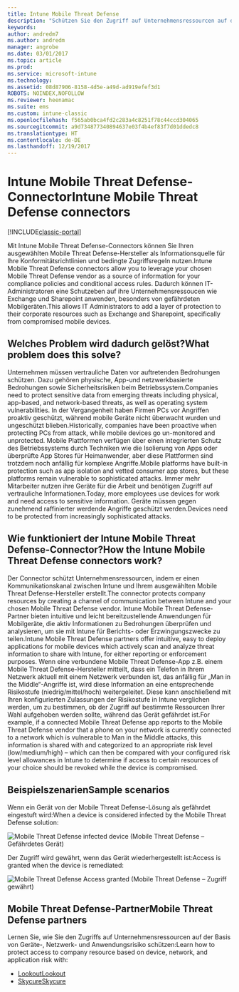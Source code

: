 ```yaml
---
title: Intune Mobile Threat Defense
description: "Schützen Sie den Zugriff auf Unternehmensressourcen auf der Basis von Geräterisiko."
keywords: 
author: andredm7
ms.author: andredm
manager: angrobe
ms.date: 03/01/2017
ms.topic: article
ms.prod: 
ms.service: microsoft-intune
ms.technology: 
ms.assetid: 08d87906-8158-4d5e-a49d-ad919efef3d1
ROBOTS: NOINDEX,NOFOLLOW
ms.reviewer: heenamac
ms.suite: ems
ms.custom: intune-classic
ms.openlocfilehash: f565ab0bca4fd2c283a4c8251f78c44ccd304065
ms.sourcegitcommit: a9d734877340894637e03f4b4ef83f7d01ddedc8
ms.translationtype: HT
ms.contentlocale: de-DE
ms.lasthandoff: 12/19/2017
---
```

# <a name="intune-mobile-threat-defense-connectors"></a><span data-ttu-id="f765c-103">Intune Mobile Threat Defense-Connector</span><span class="sxs-lookup"><span data-stu-id="f765c-103">Intune Mobile Threat Defense connectors</span></span>

[!INCLUDE[classic-portal](../includes/classic-portal.md)]

<span data-ttu-id="f765c-104">Mit Intune Mobile Threat Defense-Connectors können Sie Ihren ausgewählten Mobile Threat Defense-Hersteller als Informationsquelle für Ihre Konformitätsrichtlinien und bedingte Zugriffsregeln nutzen.</span><span class="sxs-lookup"><span data-stu-id="f765c-104">Intune Mobile Threat Defense connectors allow you to leverage your chosen Mobile Threat Defense vendor as a source of information for your compliance policies and conditional access rules.</span></span> <span data-ttu-id="f765c-105">Dadurch können IT-Administratoren eine Schutzeben auf ihre Unternehmensressoucen wie Exchange und Sharepoint anwenden, besonders von gefährdeten Mobilgeräten.</span><span class="sxs-lookup"><span data-stu-id="f765c-105">This allows IT Administrators to add a layer of protection to their corporate resources such as Exchange and Sharepoint, specifically from compromised mobile devices.</span></span>

## <a name="what-problem-does-this-solve"></a><span data-ttu-id="f765c-106">Welches Problem wird dadurch gelöst?</span><span class="sxs-lookup"><span data-stu-id="f765c-106">What problem does this solve?</span></span>

<span data-ttu-id="f765c-107">Unternehmen müssen vertrauliche Daten vor auftretenden Bedrohungen schützen. Dazu gehören physische, App-und netzwerkbasierte Bedrohungen sowie Sicherheitsrisiken beim Betriebssystem.</span><span class="sxs-lookup"><span data-stu-id="f765c-107">Companies need to protect sensitive data from emerging threats including physical, app-based, and network-based threats, as well as operating system vulnerabilities.</span></span>
<span data-ttu-id="f765c-108">In der Vergangenheit haben Firmen PCs vor Angriffen proaktiv geschützt, während mobile Geräte nicht überwacht wurden und ungeschützt blieben.</span><span class="sxs-lookup"><span data-stu-id="f765c-108">Historically, companies have been proactive when protecting PCs from attack, while mobile devices go un-monitored and unprotected.</span></span> <span data-ttu-id="f765c-109">Mobile Plattformen verfügen über einen integrierten Schutz des Betriebssystems durch Techniken wie die Isolierung von Apps oder überprüfte App Stores für Heimanwender, aber diese Plattformen sind trotzdem noch anfällig für komplexe Angriffe.</span><span class="sxs-lookup"><span data-stu-id="f765c-109">Mobile platforms have built-in protection such as app isolation and vetted consumer app stores, but these platforms remain vulnerable to sophisticated attacks.</span></span> <span data-ttu-id="f765c-110">Immer mehr Mitarbeiter nutzen ihre Geräte für die Arbeit und benötigen Zugriff auf vertrauliche Informationen.</span><span class="sxs-lookup"><span data-stu-id="f765c-110">Today, more employees use devices for work and need access to sensitive information.</span></span> <span data-ttu-id="f765c-111">Geräte müssen gegen zunehmend raffinierter werdende Angriffe geschützt werden.</span><span class="sxs-lookup"><span data-stu-id="f765c-111">Devices need to be protected from increasingly sophisticated attacks.</span></span>

## <a name="how-the-intune-mobile-threat-defense-connectors-work"></a><span data-ttu-id="f765c-112">Wie funktioniert der Intune Mobile Threat Defense-Connector?</span><span class="sxs-lookup"><span data-stu-id="f765c-112">How the Intune Mobile Threat Defense connectors work?</span></span>

<span data-ttu-id="f765c-113">Der Connector schützt Unternehmensressourcen, indem er einen Kommunikationskanal zwischen Intune und Ihrem ausgewählten Mobile Threat Defense-Hersteller erstellt.</span><span class="sxs-lookup"><span data-stu-id="f765c-113">The connector protects company resources by creating a channel of communication between Intune and your chosen Mobile Threat Defense vendor.</span></span> <span data-ttu-id="f765c-114">Intune Mobile Threat Defense-Partner bieten intuitive und leicht bereitzustellende Anwendungen für Mobilgeräte, die aktiv Informationen zu Bedrohungen überprüfen und analysieren, um sie mit Intune für Berichts- oder Erzwingungszwecke zu teilen.</span><span class="sxs-lookup"><span data-stu-id="f765c-114">Intune Mobile Threat Defense partners offer intuitive, easy to deploy applications for mobile devices which actively scan and analyze threat information to share with Intune, for either reporting or enforcement purposes.</span></span> <span data-ttu-id="f765c-115">Wenn eine verbundene Mobile Threat Defense-App z.B. einem Mobile Threat Defense-Hersteller mitteilt, dass ein Telefon in Ihrem Netzwerk aktuell mit einem Netzwerk verbunden ist, das anfällig für „Man in the Middle“-Angriffe ist, wird diese Information an eine entsprechende Risikostufe (niedrig/mittel/hoch) weitergeleitet. Diese kann anschließend mit Ihren konfigurierten Zulassungen der Risikostufe in Intune verglichen werden, um zu bestimmen, ob der Zugriff auf bestimmte Ressourcen Ihrer Wahl aufgehoben werden sollte, während das Gerät gefährdet ist.</span><span class="sxs-lookup"><span data-stu-id="f765c-115">For example, if a connected Mobile Threat Defense app reports to the Mobile Threat Defense vendor that a phone on your network is currently connected to a network which is vulnerable to Man in the Middle attacks, this information is shared with and categorized to an appropriate risk level (low/medium/high) – which can then be compared with your configured risk level allowances in Intune to determine if access to certain resources of your choice should be revoked while the device is compromised.</span></span>

## <a name="sample-scenarios"></a><span data-ttu-id="f765c-116">Beispielszenarien</span><span class="sxs-lookup"><span data-stu-id="f765c-116">Sample scenarios</span></span>

<span data-ttu-id="f765c-117">Wenn ein Gerät von der Mobile Threat Defense-Lösung als gefährdet eingestuft wird:</span><span class="sxs-lookup"><span data-stu-id="f765c-117">When a device is considered infected by the Mobile Threat Defense solution:</span></span>

![Mobile Threat Defense infected device (Mobile Threat Defense – Gefährdetes Gerät)](../media/mtp/MTD-image-1.png)

<span data-ttu-id="f765c-119">Der Zugriff wird gewährt, wenn das Gerät wiederhergestellt ist:</span><span class="sxs-lookup"><span data-stu-id="f765c-119">Access is granted when the device is remediated:</span></span>

![Mobile Threat Defense Access granted (Mobile Threat Defense – Zugriff gewährt)](../media/mtp/MTD-image-2.png)

## <a name="mobile-threat-defense-partners"></a><span data-ttu-id="f765c-121">Mobile Threat Defense-Partner</span><span class="sxs-lookup"><span data-stu-id="f765c-121">Mobile Threat Defense partners</span></span>

<span data-ttu-id="f765c-122">Lernen Sie, wie Sie den Zugriffs auf Unternehmensressourcen auf der Basis von Geräte-, Netzwerk- und Anwendungsrisiko schützen:</span><span class="sxs-lookup"><span data-stu-id="f765c-122">Learn how to protect access to company resource based on device, network, and application risk with:</span></span>

- [<span data-ttu-id="f765c-123">Lookout</span><span class="sxs-lookup"><span data-stu-id="f765c-123">Lookout</span></span>](/intune-classic/deploy-use/lookout-mobile-threat-defense-connector)
- [<span data-ttu-id="f765c-124">Skycure</span><span class="sxs-lookup"><span data-stu-id="f765c-124">Skycure</span></span>](/intune-classic/deploy-use/skycure-mobile-threat-defense-connector)
